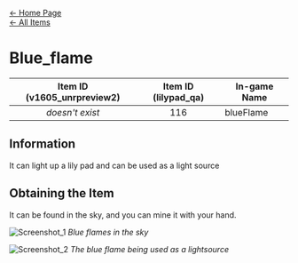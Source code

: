 [← Home Page](../README.md)  
[← All Items](./README.md)

# Blue_flame
| Item ID (v1605_unrpreview2) | Item ID (lilypad_qa) | In-game Name |
| :-------------------------: | :------------------: | ------------ |
| *doesn't exist* | 116 | blueFlame |

## Information 
It can light up a lily pad and can be used as a light source

## Obtaining the Item
It can be found in the sky, and you can mine it with your hand.

![Screenshot_1](https://user-images.githubusercontent.com/59568966/171044931-68d30530-9184-4d08-b775-a8a27f59e326.png)
*Blue flames in the sky*

![Screenshot_2](https://user-images.githubusercontent.com/59568966/171045089-83726318-2acc-4ebc-b178-1aacd6b26a2c.png)
*The blue flame being used as a lightsource*
